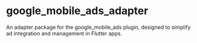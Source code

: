# google_mobile_ads_adapter
An adapter package for the google_mobile_ads plugin, designed to simplify ad integration and management in Flutter apps.
